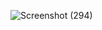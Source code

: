 ![Screenshot (294)](https://github.com/rohith9347/calendar/assets/116178894/ba5f334f-5909-44fb-8625-052613617fec)
